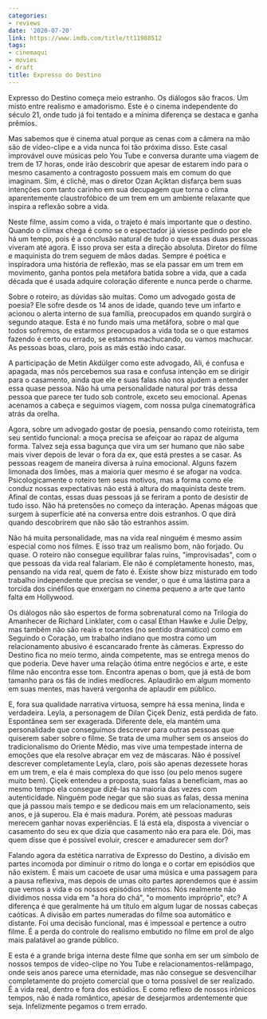 ```yaml
---
categories:
- reviews
date: '2020-07-20'
link: https://www.imdb.com/title/tt11988512
tags:
- cinemaqui
- movies
- draft
title: Expresso do Destino
---
```


Expresso do Destino começa meio estranho. Os diálogos são fracos. Um misto entre realismo e amadorismo. Este é o cinema independente do século 21, onde tudo já foi tentado e a mínima diferença se destaca e ganha prêmios.

Mas sabemos que é cinema atual porque as cenas com a câmera na mão são de vídeo-clipe e a vida nunca foi tão próxima disso. Este casal improvável ouve músicas pelo You Tube e conversa durante uma viagem de trem de 17 horas, onde irão descobrir que apesar de estarem indo para o mesmo casamento a contragosto possuem mais em comum do que imaginam. Sim, é clichê, mas o diretor Ozan Açiktan disfarça bem suas intenções com tanto carinho em sua decupagem que torna o clima aparentemente claustrofóbico de um trem em um ambiente relaxante que inspira a reflexão sobre a vida.

Neste filme, assim como a vida, o trajeto é mais importante que o destino. Quando o clímax chega é como se o espectador já viesse pedindo por ele há um tempo, pois é a conclusão natural de tudo o que essas duas pessoas viveram até agora. E isso prova ser esta a direção absoluta. Diretor do filme e maquinista do trem seguem de mãos dadas. Sempre é poética e inspiradora uma história de reflexão, mas se ela passar em um trem em movimento, ganha pontos pela metáfora batida sobre a vida, que a cada década que é usada adquire coloração diferente e nunca perde o charme.

Sobre o roteiro, as dúvidas são muitas. Como um advogado gosta de poesia? Ele sofre desde os 14 anos de idade, quando teve um infarto e acionou o alerta interno de sua família, preocupados em quando surgirá o segundo ataque. Esta é no fundo mais uma metáfora, sobre o mal que todos sofremos, de estarmos preocupados a vida toda se o que estamos fazendo é certo ou errado, se estamos machucando, ou vamos machucar. As pessoas boas, claro, pois as más estão indo casar.

A participação de Metin Akdülger como este advogado, Ali, é confusa e apagada, mas nós percebemos sua rasa e confusa intenção em se dirigir para o casamento, ainda que ele e suas falas não nos ajudem a entender essa quase pessoa. Não há uma personalidade natural por trás dessa pessoa que parece ter tudo sob controle, exceto seu emocional. Apenas acenamos a cabeça e seguimos viagem, com nossa pulga cinematográfica atrás da orelha.

Agora, sobre um advogado gostar de poesia, pensando como roteirista, tem seu sentido funcional: a moça precisa se afeiçoar ao rapaz de alguma forma. Talvez seja essa bagunça que vira um ser humano que não sabe mais viver depois de levar o fora da ex, que está prestes a se casar. As pessoas reagem de maneira diversa à ruína emocional. Alguns fazem limonada dos limões, mas a maioria quer mesmo é se afogar na vodca. Psicologicamente o roteiro tem seus motivos, mas a forma como ele conduz nossas expectativas não está à altura do maquinista deste trem. Afinal de contas, essas duas pessoas já se feriram a ponto de desistir de tudo isso. Não há pretensões no começo da interação. Apenas mágoas que surgem à superfície até na conversa entre dois estranhos. O que dirá quando descobrirem que não são tão estranhos assim.

Não há muita personalidade, mas na vida real ninguém é mesmo assim especial como nos filmes. E isso traz um realismo bom, não forjado. Ou quase. O roteiro não consegue equilibrar falas ruins, "improvisadas", com o que pessoas da vida real falariam. Ele não é completamente honesto, mas, pensando na vida real, quem de fato é. Existe show bizz misturado em todo trabalho independente que precisa se vender, o que é uma lástima para a torcida dos cinéfilos que enxergam no cinema pequeno a arte que tanto falta em Hollywood.

Os diálogos não são espertos de forma sobrenatural como na Trilogia do Amanhecer de Richard Linklater, com o casal Ethan Hawke e Julie Delpy, mas também não são reais e tocantes (no sentido dramático) como em Seguindo o Coração, um trabalho indiano que mostra como um relacionamento abusivo é escancarado frente às câmeras. Expresso do Destino fica no meio termo, ainda competente, mas se entrega menos do que poderia. Deve haver uma relação ótima entre negócios e arte, e este filme não encontra esse tom. Encontra apenas o bom, que já está de bom tamanho para os fãs de indies medíocres. Aplaudirão em algum momento em suas mentes, mas haverá vergonha de aplaudir em público.

E, fora sua qualidade narrativa virtuosa, sempre há essa menina, linda e verdadeira. Leyla, a personagem de Dilan Çiçek Deniz, está perdida de fato. Espontânea sem ser exagerada. Diferente dele, ela mantém uma personalidade que conseguimos descrever para outras pessoas que quiserem saber sobre o filme. Se trata de uma mulher sem os anseios do tradicionalismo do Oriente Médio, mas vive uma tempestade interna de emoções que ela resolve abraçar em vez de máscaras. Não é possível descrever completamente Leyla, claro, pois são apenas dezessete horas em um trem, e ela é mais complexa do que isso (ou pelo menos sugere muito bem). Çiçek entendeu a proposta, suas falas a beneficiam, mas ao mesmo tempo ela consegue dizê-las na maioria das vezes com autenticidade. Ninguém pode negar que são suas as falas, dessa menina que já passou mais tempo e se dedicou mais em um relacionamento, seis anos, e já superou. Ela é mais madura. Porém, até pessoas maduras merecem ganhar novas experiências. E lá está ela, disposta a vivenciar o casamento do seu ex que dizia que casamento não era para ele. Dói, mas quem disse que é possível evoluir, crescer e amadurecer sem dor?

Falando agora da estética narrativa de Expresso do Destino, a divisão em partes incomoda por diminuir o ritmo do longa e o cortar em episódios que não existem. É mais um cacoete de usar uma música e uma passagem para a pausa reflexiva, mas depois de umas oito partes aprendemos que é assim que vemos a vida e os nossos episódios internos. Nós realmente não dividimos nossa vida em "a hora do chá", "o momento impróprio", etc? A diferença é que geralmente há um título em algum lugar de nossas cabeças caóticas. A divisão em partes numeradas do filme soa automático e distante. Foi uma decisão funcional, mas é impessoal e pertence a outro filme. É a perda do controle do realismo embutido no filme em prol de algo mais palatável ao grande público.

E esta é a grande briga interna deste filme que sonha em ser um símbolo de nossos tempos de vídeo-clipe no You Tube e relacionamentos-relâmpago, onde seis anos parece uma eternidade, mas não consegue se desvencilhar completamente do projeto comercial que o torna possível de ser realizado. É a vida real, dentro e fora dos estúdios. E como reflexo de nossos irônicos tempos, não é nada romântico, apesar de desejarmos ardentemente que seja. Infelizmente pegamos o trem errado.

